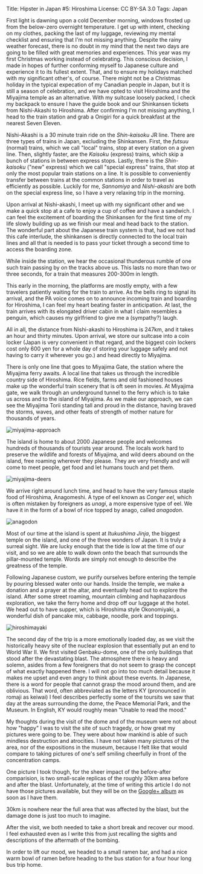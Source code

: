 Title:   Hipster in Japan #5: Hiroshima
License: CC BY-SA 3.0
Tags:    Japan

First light is dawning upon a cold December morning, windows frosted up from the
below-zero overnight temperature. I get up with intent, checking on my clothes,
packing the last of my luggage, reviewing my mental checklist and ensuring that
I'm not missing anything. Despite the rainy weather forecast, there is no doubt
in my mind that the next two days are going to be filled with great memories and
experiences. This year was my first Christmas working instead of
celebrating. This conscious decision, I made in hopes of further conforming
myself to Japanese culture and experience it to its fullest extent. That, and to
ensure my holidays matched with my significant other's, of course. There might
not be a Christmas holiday in the typical expecation of my Canadian people in
Japan, but it is still a season of celebration, and we have opted to visit
Hiroshima and the Miyajima temple as an alternative. With my suitcase loosely
packed, I check my backpack to ensure I have the guide book and our Shinkansen
tickets from Nishi-Akashi to Hiroshima. After confirming I'm not missing
anything, I head to the train station and grab a Onigiri for a quick breakfast
at the nearest Seven Eleven.

Nishi-Akashi is a 30 minute train ride on the *Shin-kaisoku* JR line. There are
three types of trains in Japan, excluding the Shinkansen. First, the *futsuu*
(normal) trains, which we call "local" trains, stop at every station on a given
line. Then, slightly faster, are the *Kaisoku* (express) trains, which skip a
bunch of stations in between express stops. Lastly, there is the *Shin-kaisoku*
("new" express) which we call "special express" trains, that stop at only the
most popular train stations on a line. It is possible to conveniently transfer
between trains at the common stations in order to travel as efficiently as
possible. Luckily for me, *Sannomiya* and *Nishi-akashi* are both on the special
express line, so I have a very relaxing trip in the morning.

Upon arrival at Nishi-akashi, I meet up with my significant other and we make a
quick stop at a cafe to enjoy a cup of coffee and have a sandwich. I can feel
the excitement of boarding the Shinkansen for the first time of my life slowly
building up as we finish our meal and head back to the station. The wonderful
part about the Japanese train system is that, had we not had this cafe
interlude, the shinkansen is directly connected to the local train lines and all
that is needed is to pass your ticket through a second time to access the
boarding zone.

While inside the station, we hear the occasional thunderous rumble of one such
train passing by on the tracks above us. This lasts no more than two or three
seconds, for a train that measures 200-300m in length.

This early in the morning, the platforms are mostly empty, with a few travelers
patiently waiting for the train to arrive. As the bells ring to signal its
arrival, and the PA voice comes on to announce incoming train and boarding for
Hiroshima, I can feel my heart beating faster in anticipation. At last, the
train arrives with its elongated driver cabin in what I claim resembles a
penguin, which causes my girlfriend to give me a (sympathy?) laugh.

All in all, the distance from Nishi-akashi to Hiroshima is 247km, and it takes
an hour and thirty minutes. Upon arrival, we store our suitcase into a coin
locker (Japan is very convenient in that regard, and the biggest coin lockers
cost only 600 yen for a whole day of storing your luggage safely and not having
to carry it wherever you go.) and head directly to Miyajima.

There is only one line that goes to Miyajima Gate, the station where the
Miyajima ferry awaits. A local line that takes us through the incredible country
side of Hiroshima. Rice fields, farms and old fashioned houses make up the
wonderful train scenery that is oft seen in movies. At Miyajima gate, we walk
through an underground tunnel to the ferry which is to take us across and to the
island of Miyajima. As we make our approach, we can see the Miyajima Torii
standing tall and proud in the distance, having braved the storms, waves, and
other feats of strength of mother nature for thousands of years.

![miyajima-approach]

The island is home to about 2000 Japanese people and welcomes hundreds of
thousands of tourists year around. The locals work hard to preserve the wildlife
and forests of Miyajima, and wild deers abound on the island, free roaming
wherever they please. They are very friendly and will come to meet people, get
food and let humans touch and pet them.

![miyajima-deers]

We arrive right around lunch time, and head to have the very famous staple food
of Hiroshima, Anagomeshi. A type of eel known as *Conger eel*, which is often
mistaken by foreigners as *unagi*, a more expensive type of eel. We have it in
the form of a bowl of rice topped by anago, called *anagodon*.

![anagodon]

Most of our time at the island is spent at *Itukushima Jinja*, the biggest
temple on the island, and one of the three wonders of Japan. It is truly a
surreal sight. We are lucky enough that the tide is low at the time of our
visit, and so we are able to walk down onto the beach that surrounds the
pillar-mounted temple. Words are simply not enough to describe the greatness of
the temple.

Following Japanese custom, we purify ourselves before entering the temple by
pouring blessed water onto our hands. Inside the temple, we make a donation and
a prayer at the altar, and eventually head out to explore the island. After some
street roaming, mountain climbing and haphazardous exploration, we take the
ferry home and drop off our luggage at the hotel. We head out to have supper,
which is Hiroshima style Okonomiyaki, a wonderful dish of pancake mix, cabbage,
noodle, pork and toppings.

![hiroshimayaki]

The second day of the trip is a more emotionally loaded day, as we visit the
historically heavy site of the nuclear explosion that essentially put an end to
World War II. We first visited Genbaku-dome, one of the only buildings that
stood after the devastating blast. The atmosphere there is heavy and solemn,
asides from a few foreigners that do not seem to grasp the concept of what
exactly happened there. I will not go into too much detail because it makes me
upset and even angry to think about these events. In Japanese, there is a word
for people that cannot grasp the mood around them, and are oblivious. That word,
often abbreviated as the letters KY (pronounced in romaji as keiwai) I feel
describes perfectly some of the toursits we saw that day at the areas
surrounding the dome, the Peace Memorial Park, and the Museum. In English, KY
would roughly mean "Unable to read the mood."

My thoughts during the visit of the dome and of the museum were not about how
"happy" I was to visit the site of such tragedy, or how great my pictures were
going to be. They were about how mankind is able of such mindless destruction
and atrocities. I have not taken many pictures of the area, nor of the
expositions in the museum, because I felt like that would compare to taking
pictures of one's self smiling cheerfully in front of the concentration camps.

One picture I took though, for the sheer impact of the before-after comparision,
is two small-scale replicas of the roughly 30km area before and after the
blast. Unfortunately, at the time of writing this article I do not have those
pictures available, but they will be on the [Google+ album][pics] as soon as I
have them.

30km is nowhere near the full area that was affected by the blast, but the
damage done is just too much to imagine.

After the visit, we both needed to take a short break and recover our mood. I
feel exhausted even as I write this from just recalling the sights and
descriptions of the aftermath of the bombing.

In order to lift our mood, we headed to a small ramen bar, and had a nice warm
bowl of ramen before heading to the bus station for a four hour long bus trip
home.

[miyajima-approach]: https://lh4.googleusercontent.com/-9RCyBOJkx2Q/Ur_c3gNTISI/AAAAAAAAA9w/TgRZ00efWTQ/w960-h720-no/994412_10151758635646707_1978958488_n.jpg "Itsukushima Torii"
[miyajima-deers]: https://lh5.googleusercontent.com/-3iyw8y98SVQ/Ur_c3mmC9dI/AAAAAAAAA-E/XmXIgurpb0o/w960-h720-no/1513257_10151758634841707_1840870081_n.jpg "Wild Deers on Miyajima"
[anagodon]: https://lh6.googleusercontent.com/-usvEWXTVbNY/Ur_c3jklw-I/AAAAAAAAA94/a4tuM9qrZ8Y/w960-h720-no/1506532_10151758634786707_170984346_n.jpg "A bowl of conger eel on rice"
[hiroshimayaki]: https://lh3.googleusercontent.com/-tRUMKpOVLuQ/Ur_c3vFE7UI/AAAAAAAAA-A/cY4Ul4ZW7ew/w960-h720-no/1525165_10151758635101707_1956327571_n.jpg "Hiroshima-style Okonomiyaki"
[pics]: https://plus.google.com/photos/103265693262609898455/albums/5960375363229116097 "Hipster in Japan Photo Album"